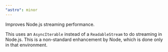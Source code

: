 ```yaml
---
"astro": minor
---
```


Improves Node.js streaming performance.

This uses an `AsyncIterable` instead of a `ReadableStream` to do streaming in Node.js. This is a non-standard enhancement by Node, which is done only in that environment.
